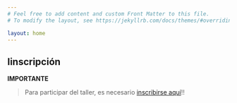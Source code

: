 ```yaml
---
# Feel free to add content and custom Front Matter to this file.
# To modify the layout, see https://jekyllrb.com/docs/themes/#overriding-theme-defaults

layout: home
---
```



## Iinscripción

__IMPORTANTE__

> Para participar del taller, es necesario [inscribirse aquí](https://docs.google.com/forms/d/e/1FAIpQLSd1WZn_3gMY4NPtaCgEQ0wUQ-Y7_YWIbLIQMe8TFWp68_xA_Q/viewform)!!
